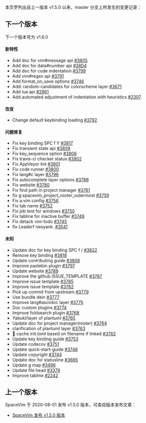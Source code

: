 本页罗列出自上一版本 v1.5.0 以来，master 分支上所发生的变更记录：

## 下一个版本

下一个版本号为 v1.6.0

<!-- call SpaceVim#dev#followHEAD#update('cn') -->
<!-- SpaceVim follow HEAD en start -->

#### 新特性

- Add doc for vim#message api [#3805](https://github.com/SpaceVim/SpaceVim/pull/3805)
- Add doc for data#number api [#3804](https://github.com/SpaceVim/SpaceVim/pull/3804)
- Add doc for code indentation [#3799](https://github.com/SpaceVim/SpaceVim/pull/3799)
- Add vim#regex api [#3791](https://github.com/SpaceVim/SpaceVim/pull/3791)
- Add format_on_save options [#3746](https://github.com/SpaceVim/SpaceVim/pull/3746)
- Add: random-candidates for colorscheme layer [#3671](https://github.com/SpaceVim/SpaceVim/pull/3671)
- Add lua api [#2861](https://github.com/SpaceVim/SpaceVim/pull/2861)
- Add automated adjustment of indentation with heuristics [#2307](https://github.com/SpaceVim/SpaceVim/pull/2307)

#### 改变

- Change default keybinding loading [#3792](https://github.com/SpaceVim/SpaceVim/pull/3792)

#### 问题修复

- Fix key binding SPC f Y [#3817](https://github.com/SpaceVim/SpaceVim/pull/3817)
- Fix transient state api [#3809](https://github.com/SpaceVim/SpaceVim/pull/3809)
- Fix key_sequence option [#3806](https://github.com/SpaceVim/SpaceVim/pull/3806)
- Fix travis-ci checker status [#3802](https://github.com/SpaceVim/SpaceVim/pull/3802)
- Fix AppVeyor lint [#3801](https://github.com/SpaceVim/SpaceVim/pull/3801)
- Fix code runner [#3800](https://github.com/SpaceVim/SpaceVim/pull/3800)
- Fix lang#c layer [#3796](https://github.com/SpaceVim/SpaceVim/pull/3796)
- Fix autocomplete layer options [#3786](https://github.com/SpaceVim/SpaceVim/pull/3786)
- Fix website [#3780](https://github.com/SpaceVim/SpaceVim/pull/3780)
- Fix find path in project manager [#3761](https://github.com/SpaceVim/SpaceVim/pull/3761)
- fix g:spacevim_project_rooter_outermost [#3759](https://github.com/SpaceVim/SpaceVim/pull/3759)
- Fix a.vim config [#3756](https://github.com/SpaceVim/SpaceVim/pull/3756)
- Fix tab name [#3752](https://github.com/SpaceVim/SpaceVim/pull/3752)
- Fix job test for windows [#3750](https://github.com/SpaceVim/SpaceVim/pull/3750)
- Fix tabline for inactive buffer [#3749](https://github.com/SpaceVim/SpaceVim/pull/3749)
- Fix detack vim-todo [#3745](https://github.com/SpaceVim/SpaceVim/pull/3745)
- fix Leaderf neoyank. [#3541](https://github.com/SpaceVim/SpaceVim/pull/3541)

#### 未知

- Update doc for key binding SPC f / [#3822](https://github.com/SpaceVim/SpaceVim/pull/3822)
- Remove key binding <Tab> [#3818](https://github.com/SpaceVim/SpaceVim/pull/3818)
- Update contributing guide [#3808](https://github.com/SpaceVim/SpaceVim/pull/3808)
- Improve pastebin plugin [#3797](https://github.com/SpaceVim/SpaceVim/pull/3797)
- Update website [#3789](https://github.com/SpaceVim/SpaceVim/pull/3789)
- Improve the github ISSUE_TEMPLATE [#3787](https://github.com/SpaceVim/SpaceVim/pull/3787)
- Improve issue template [#3785](https://github.com/SpaceVim/SpaceVim/pull/3785)
- Improve issue template [#3782](https://github.com/SpaceVim/SpaceVim/pull/3782)
- Pick up commit from upstream [#3779](https://github.com/SpaceVim/SpaceVim/pull/3779)
- Use bundle dein [#3777](https://github.com/SpaceVim/SpaceVim/pull/3777)
- Improve lang#asciidoc layer [#3775](https://github.com/SpaceVim/SpaceVim/pull/3775)
- Doc custom plugins [#3774](https://github.com/SpaceVim/SpaceVim/pull/3774)
- Improve foldsearch plugin [#3768](https://github.com/SpaceVim/SpaceVim/pull/3768)
- Yabuki/layer of plantuml [#3765](https://github.com/SpaceVim/SpaceVim/pull/3765)
- Update doc for project manager(rooter) [#3764](https://github.com/SpaceVim/SpaceVim/pull/3764)
- clarification of plantuml layer [#3763](https://github.com/SpaceVim/SpaceVim/pull/3763)
- :bug: cache init.toml based on filename if linked [#3762](https://github.com/SpaceVim/SpaceVim/pull/3762)
- Update key binding guide [#3753](https://github.com/SpaceVim/SpaceVim/pull/3753)
- Update codecov [#3751](https://github.com/SpaceVim/SpaceVim/pull/3751)
- Update quick-start-guide [#3748](https://github.com/SpaceVim/SpaceVim/pull/3748)
- Update copyright [#3744](https://github.com/SpaceVim/SpaceVim/pull/3744)
- Update doc for statusline [#3665](https://github.com/SpaceVim/SpaceVim/pull/3665)
- Update g map [#3496](https://github.com/SpaceVim/SpaceVim/pull/3496)
- Update file head [#3379](https://github.com/SpaceVim/SpaceVim/pull/3379)
- Improve tabline [#2242](https://github.com/SpaceVim/SpaceVim/pull/2242)

<!-- SpaceVim follow HEAD en end -->

## 上一个版本

SpaceVim 于 2020-08-01 发布 v1.5.0 版本，可查阅版本发布文章：

- [SpaceVim 发布 v1.5.0 版本](https://spacevim.org/SpaceVim-release-v1.5.0/)
